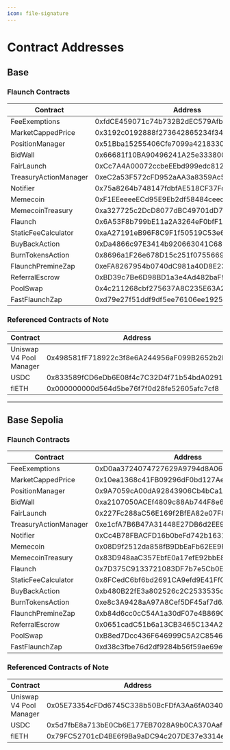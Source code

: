 ```yaml
---
icon: file-signature
---
```


# Contract Addresses

## Base

### Flaunch Contracts

<table><thead><tr><th width="243">Contract</th><th>Address</th></tr></thead><tbody><tr><td>FeeExemptions  </td><td>0xfdCE459071c74b732B2dEC579Afb38Ea552C4e06</td></tr><tr><td>MarketCappedPrice</td><td>0x3192c0192888f273642865234f341c33f9ac6d2c</td></tr><tr><td>PositionManager</td><td>0x51Bba15255406Cfe7099a42183302640ba7dAFDC</td></tr><tr><td>BidWall</td><td>0x66681f10BA90496241A25e33380004f30Dfd8aa8</td></tr><tr><td>FairLaunch</td><td>0xCc7A4A00072ccbeEEbd999edc812C0ce498Fb63B</td></tr><tr><td>TreasuryActionManager</td><td>0xeC2a53F572cFD952aAA3a8359Ac54B31d0A186a4</td></tr><tr><td>Notifier</td><td>0x75a8264b748147fdbfAE518CF37Fd3A83FC03aB7</td></tr><tr><td>Memecoin</td><td>0xF1EEeeeeECd95E9Eb2df58484ceed175AcBD945C</td></tr><tr><td>MemecoinTreasury</td><td>0xa327725c2DcD8077dBC49701dD7A673fFB768145</td></tr><tr><td>Flaunch</td><td>0x6A53F8b799bE11a2A3264eF0bfF183dCB12d9571</td></tr><tr><td>StaticFeeCalculator</td><td>0xaA27191eB96F8C9F1f50519C53e6512228f2faB9</td></tr><tr><td>BuyBackAction</td><td>0xDa4866c97E3414b920663041C680012D6Ee296bE</td></tr><tr><td>BurnTokensAction</td><td>0x8696a1F26e678D15c251f07556696b877D3382c8</td></tr><tr><td>FlaunchPremineZap</td><td>0xeFA8267954b0740dC981a40D8E23d07116c8DfFE</td></tr><tr><td>ReferralEscrow</td><td>0xBD39c7Be6D98BD1a3e4Ad482baF99d738947fE55</td></tr><tr><td>PoolSwap</td><td>0x4c211268cbf275637A8C235E63A26BC0E05ACA25</td></tr><tr><td>FastFlaunchZap</td><td>0xd79e27f51ddf9df5ee76106ee192530f474b02f6</td></tr></tbody></table>

### Referenced Contracts of Note

<table><thead><tr><th width="243">Contract</th><th>Address</th></tr></thead><tbody><tr><td>Uniswap V4 Pool Manager</td><td>0x498581fF718922c3f8e6A244956aF099B2652b2b</td></tr><tr><td>USDC</td><td>0x833589fCD6eDb6E08f4c7C32D4f71b54bdA02913</td></tr><tr><td>flETH</td><td>0x000000000d564d5be76f7f0d28fe52605afc7cf8</td></tr></tbody></table>

***

## Base Sepolia

### Flaunch Contracts

<table><thead><tr><th width="243">Contract</th><th>Address</th></tr></thead><tbody><tr><td>FeeExemptions  </td><td>0xD0aa3724074727629A9794d8A06CA1B2aDb51a85</td></tr><tr><td>MarketCappedPrice</td><td>0x10ea1368c41FB09296dF0bd127Ae307a56e7A16d</td></tr><tr><td>PositionManager</td><td>0x9A7059cA00dA92843906Cb4bCa1D005cE848AFdC</td></tr><tr><td>BidWall</td><td>0xa2107050ACEf4809c88Ab744F8e667605db5ACDB</td></tr><tr><td>FairLaunch</td><td>0x227Fc288aC56E169f2BfEA82e07F8635054d4136</td></tr><tr><td>TreasuryActionManager</td><td>0xe1cfA7B6B47A31448E27DB6d2EE98D671d852275</td></tr><tr><td>Notifier</td><td>0xCc4B78FBACFD16b0beFd742b163185f9671d01A6</td></tr><tr><td>Memecoin</td><td>0x08D9f2512da858fB9DbEaFb62EE9F5F5a3519367</td></tr><tr><td>MemecoinTreasury</td><td>0x83D948aaC357EbfE0a17efE92bbE8A133C0BaE6C</td></tr><tr><td>Flaunch</td><td>0x7D375C9133721083DF7b7e5Cb0Ed8Fc78862dfe3</td></tr><tr><td>StaticFeeCalculator</td><td>0x8FCedC6bf6bd2691CA9efd9E41Ff01ef325585e0</td></tr><tr><td>BuyBackAction</td><td>0xb480B22fE3a802526c2C2533535ddB8DA6694Aec</td></tr><tr><td>BurnTokensAction</td><td>0xe8c3A9428aA97A8Cef5DF45af7d6Af7d553dd92c</td></tr><tr><td>FlaunchPremineZap</td><td>0xb84d6cc0cC54A1a30dF07e4B869Cc4AFa7405281</td></tr><tr><td>ReferralEscrow</td><td>0x0651cadC51b6a13CB3465C134A22154a2b633779</td></tr><tr><td>PoolSwap</td><td>0xB8ed7Dcc436F646999C5A2C8546b9b0ED51CcD01</td></tr><tr><td>FastFlaunchZap</td><td>0xd38c3fbe76d2df9284b56f59ae69ef4277116319</td></tr></tbody></table>

### Referenced Contracts of Note

<table><thead><tr><th width="243">Contract</th><th>Address</th></tr></thead><tbody><tr><td>Uniswap V4 Pool Manager</td><td>0x05E73354cFDd6745C338b50BcFDfA3Aa6fA03408</td></tr><tr><td>USDC</td><td>0x5d7fbE8a713bE0Cb6E177EB7028A9b0CA370AafC</td></tr><tr><td>flETH</td><td>0x79FC52701cD4BE6f9Ba9aDC94c207DE37e3314eb</td></tr></tbody></table>



